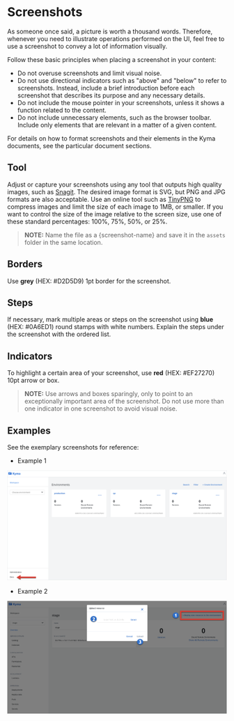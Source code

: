 # Screenshots

As someone once said, a picture is worth a thousand words. Therefore, whenever you need to illustrate operations performed on the UI, feel free to use a screenshot to convey a lot of information visually.

Follow these basic principles when placing a screenshot in your content:
- Do not overuse screenshots and limit  visual noise.
- Do not use directional indicators such as "above" and "below" to refer to screenshots. Instead, include a brief introduction before each screenshot that describes its purpose and any necessary details.
- Do not include the mouse pointer in your screenshots, unless it shows a function related to the content.
- Do not include unnecessary elements, such as the browser toolbar. Include only elements that are relevant in a matter of a given content.

For details on how to format screenshots and their elements in the Kyma documents, see the particular document sections.

## Tool

Adjust or capture your screenshots using any tool that outputs high quality images, such as [Snagit](https://www.techsmith.com/screen-capture.html). The desired image format is SVG, but PNG and JPG formats are also acceptable.
Use an online tool such as [TinyPNG](https://tinypng.com/) to compress images and limit the size of each image to 1MB, or smaller.
If you want to control the size of the image relative to the screen size, use one of these standard percentages: 100%, 75%, 50%, or 25%.

> **NOTE:** Name the file as a {screenshot-name} and save it in the `assets` folder in the same location.

## Borders

Use **grey** (HEX: #D2D5D9) 1pt border for the screenshot.

## Steps

If necessary, mark multiple areas or steps on the screenshot using **blue** (HEX: #0A6ED1) round stamps with white numbers.
Explain the steps under the screenshot with the ordered list.

## Indicators

To highlight a certain area of your screenshot, use **red** (HEX: #EF27270) 10pt arrow or box.

> **NOTE:** Use arrows and boxes sparingly, only to point to an exceptionally important area of the screenshot. Do not use more than one indicator in one screenshot to avoid visual noise.

## Examples

See the exemplary screenshots for reference:

* Example 1

![Example 1](../../assets/screenshot-example1.png)

* Example 2

![Example 2](../../assets/screenshot-example2.png)
